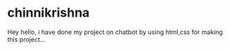 # chinnikrishna
Hey hello, i have done my project on chatbot by using html,css for making this project...
